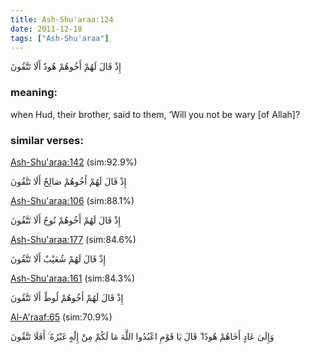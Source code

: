 ```yaml
---
title: Ash-Shu'araa:124
date: 2011-12-18
tags: ["Ash-Shu'araa"]
---
```

إِذْ قَالَ لَهُمْ أَخُوهُمْ هُودٌ أَلَا تَتَّقُونَ
### meaning: 
when Hud, their brother, said to them, ‘Will you not be wary [of Allah]?
### similar verses: 

[Ash-Shu'araa:142](/26/142) (sim:92.9%)

إِذْ قَالَ لَهُمْ أَخُوهُمْ صَالِحٌ أَلَا تَتَّقُونَ

[Ash-Shu'araa:106](/26/106) (sim:88.1%)

إِذْ قَالَ لَهُمْ أَخُوهُمْ نُوحٌ أَلَا تَتَّقُونَ

[Ash-Shu'araa:177](/26/177) (sim:84.6%)

إِذْ قَالَ لَهُمْ شُعَيْبٌ أَلَا تَتَّقُونَ

[Ash-Shu'araa:161](/26/161) (sim:84.3%)

إِذْ قَالَ لَهُمْ أَخُوهُمْ لُوطٌ أَلَا تَتَّقُونَ

[Al-A'raaf:65](/7/65) (sim:70.9%)

وَإِلَىٰ عَادٍ أَخَاهُمْ هُودًا ۗ قَالَ يَا قَوْمِ اعْبُدُوا اللَّهَ مَا لَكُمْ مِنْ إِلَٰهٍ غَيْرُهُ ۚ أَفَلَا تَتَّقُونَ

